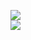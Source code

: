 [![](https://img.shields.io/badge/Made%20With-Github%20Spray-lightgrey.svg?style=for-the-badge&logo=github)](https://github.com/Annihil/github-spray#5085)  
[![](https://i.imgur.com/2DrTn0Z.gif)](https://github.com/Annihil/github-spray)